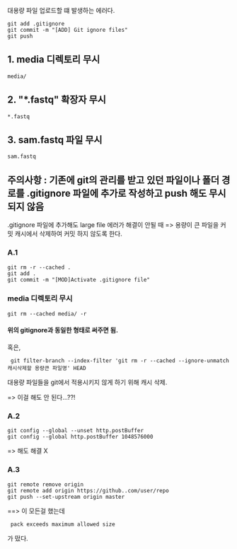 

대용량 파일 업로드할 떄 발생하는 에러다. 

```
git add .gitignore
git commit -m "[ADD] Git ignore files"
git push
```

## 1. media 디렉토리 무시
```
media/
```

## 2. "*.fastq" 확장자 무시
```
*.fastq
```

## 3. sam.fastq 파일 무시 
```
sam.fastq
```



## 주의사항  : 기존에 git의 관리를 받고 있던 파일이나 폴더 경로를 .gitignore 파일에 추가로 작성하고 push 해도 무시되지 않음

.gitignore 파일에 추가해도 large file 에러가 해결이 안될 때
=> 용량이 큰 파일을 커밋 캐시에서 삭제하여 커밋 하지 않도록 한다. 


### A.1 
```
git rm -r --cached .  
git add .
git commit -m "[MOD]Activate .gitignore file"
```

### media 디렉토리 무시 

```
git rm --cached media/ -r 
```
#### 위의 gitignore과 동일한 형태로 써주면 됨.

혹은, 

```
 git filter-branch --index-filter 'git rm -r --cached --ignore-unmatch 캐시삭제할 용량큰 파일명' HEAD
```

대용량 파일들을 git에서 적용시키지 않게 하기 위해 캐시 삭제.

=> 이걸 해도 안 된다...??!

### A.2
```
git config --global --unset http.postBuffer
git config --global http.postBuffer 1048576000
```
=> 해도 해결 X


### A.3 
```
git remote remove origin
git remote add origin https://github..com/user/repo
git push --set-upstream origin master
```


==> 이 모든걸 했는데 
```
 pack exceeds maximum allowed size
```
가 떴다.

